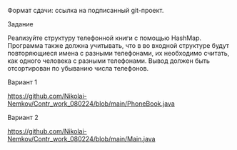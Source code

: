 Формат сдачи: ссылка на подписанный git-проект.

Задание

Реализуйте структуру телефонной книги с помощью HashMap.
Программа также должна учитывать, что в во входной структуре будут повторяющиеся имена с разными телефонами, их необходимо считать, как одного человека с разными телефонами. Вывод должен быть отсортирован по убыванию числа телефонов.


 
 Вариант 1
 
 https://github.com/Nikolai-Nemkov/Contr_work_080224/blob/main/PhoneBook.java 


Вариант 2

https://github.com/Nikolai-Nemkov/Contr_work_080224/blob/main/Main.java
